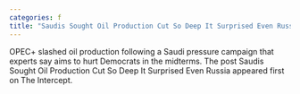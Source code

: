 ```yaml
---
categories: f
title: "Saudis Sought Oil Production Cut So Deep It Surprised Even Russia"
---
```

OPEC+ slashed oil production following a Saudi pressure campaign that experts say aims to hurt Democrats in the midterms.
The post Saudis Sought Oil Production Cut So Deep It Surprised Even Russia appeared first on The Intercept.
